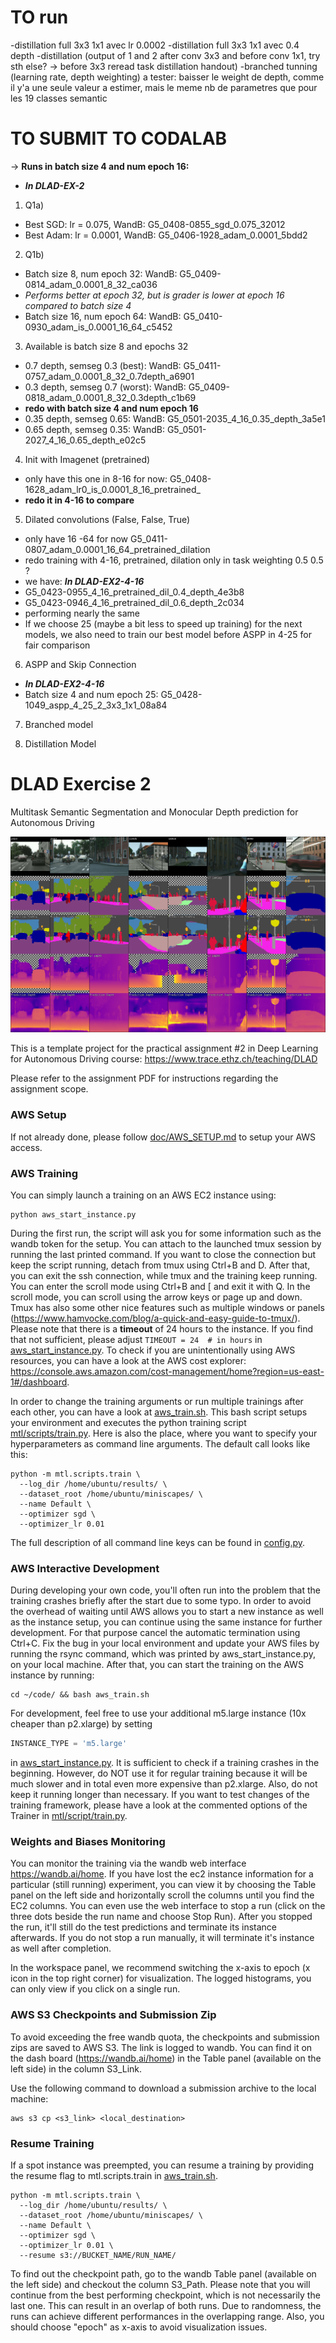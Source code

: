 # TO run
-distillation full 3x3 1x1 avec lr 0.0002
-distillation full 3x3 1x1 avec 0.4 depth
-distillation (output of 1 and 2 after conv 3x3 and before conv 1x1, try sth else? -> before 3x3 reread task distillation handout)
-branched tunning (learning rate, depth weighting)
a tester: baisser le weight de depth, comme il y'a une seule valeur a estimer, mais le meme nb de parametres que pour les 19 classes semantic
# TO SUBMIT TO CODALAB

-> **Runs in batch size 4 and num epoch 16:**

- **_In DLAD-EX-2_**
1. Q1a)
- Best SGD: lr = 0.075, WandB: G5_0408-0855_sgd_0.075_32012
- Best Adam: lr = 0.0001, WandB: G5_0406-1928_adam_0.0001_5bdd2

2. Q1b)
- Batch size 8, num epoch 32: WandB: G5_0409-0814_adam_0.0001_8_32_ca036
- _Performs better at epoch 32, but is grader is lower at epoch 16 compared to batch size 4_
- Batch size 16, num epoch 64: WandB: G5_0410-0930_adam_is_0.0001_16_64_c5452

3. Available is batch size 8 and epochs 32
- 0.7 depth, semseg 0.3 (best): WandB: G5_0411-0757_adam_0.0001_8_32_0.7depth_a6901
- 0.3 depth, semseg 0.7 (worst): WandB: G5_0409-0818_adam_0.0001_8_32_0.3depth_c1b69
- **redo with batch size 4 and num epoch 16** 
- 0.35 depth, semseg 0.65: WandB: G5_0501-2035_4_16_0.35_depth_3a5e1
- 0.65 depth, semseg 0.35: WandB: G5_0501-2027_4_16_0.65_depth_e02c5

4. Init with Imagenet (pretrained)
- only have this one in 8-16 for now: G5_0408-1628_adam_lr0_is_0.0001_8_16_pretrained_
- **redo it in 4-16 to compare**

5. Dilated convolutions  (False, False, True)
- only have 16 -64 for now G5_0411-0807_adam_0.0001_16_64_pretrained_dilation
- redo training with 4-16, pretrained, dilation only in task weighting 0.5 0.5 ?
- we have: **_In DLAD-EX2-4-16_**
- G5_0423-0955_4_16_pretrained_dil_0.4_depth_4e3b8
- G5_0423-0946_4_16_pretrained_dil_0.6_depth_2c034
- performing nearly the same
- If we choose 25 (maybe a bit less to speed up training) for the next models, we also need to train our best model before ASPP in 4-25 for fair comparison

6. ASPP and Skip Connection
- **_In DLAD-EX2-4-16_**
- Batch size 4 and num epoch 25: G5_0428-1049_aspp_4_25_2_3x3_1x1_08a84

7. Branched model

8. Distillation Model

# DLAD Exercise 2 

Multitask Semantic Segmentation and Monocular Depth prediction for Autonomous Driving

![Teaser](./doc/teaser.png)
 
This is a template project for the practical assignment #2 in Deep Learning for Autonomous Driving course:
https://www.trace.ethz.ch/teaching/DLAD

Please refer to the assignment PDF for instructions regarding the assignment scope. 

### AWS Setup

If not already done, please follow [doc/AWS_SETUP.md](doc/AWS_SETUP.md) to setup your AWS access.

### AWS Training

You can simply launch a training on an AWS EC2 instance using:

```shell script
python aws_start_instance.py
```

During the first run, the script will ask you for some information such as the wandb token for the setup.
You can attach to the launched tmux session by running the last printed command. If you want to close the connection
but keep the script running, detach from tmux using Ctrl+B and D. After that, you can exit the ssh connection, while
tmux and the training keep running. You can enter the scroll mode using Ctrl+B and [ and exit it with Q. 
In the scroll mode, you can scroll using the arrow keys or page up and down. Tmux has also some other nice features
such as multiple windows or panels (https://www.hamvocke.com/blog/a-quick-and-easy-guide-to-tmux/). Please note
that there is a **timeout** of 24 hours to the instance. If you find that not sufficient, please adjust 
`TIMEOUT = 24  # in hours`
in [aws_start_instance.py](aws_start_instance.py). To check if you are unintentionally using AWS resources, you can
have a look at the AWS cost explorer: https://console.aws.amazon.com/cost-management/home?region=us-east-1#/dashboard.

In order to change the training arguments or run multiple trainings after each other, you can have a look at 
[aws_train.sh](aws_train.sh). This bash script setups your environment and executes the python training script 
[mtl/scripts/train.py](mtl/scripts/train.py). Here is also the place, where you want to specify your hyperparameters
as command line arguments. The default call looks like this:

```shell script
python -m mtl.scripts.train \
  --log_dir /home/ubuntu/results/ \
  --dataset_root /home/ubuntu/miniscapes/ \
  --name Default \
  --optimizer sgd \
  --optimizer_lr 0.01
```

The full description of all command line keys can be found in [config.py](mtl/utils/config.py).

### AWS Interactive Development

During developing your own code, you'll often run into the problem that the training crashes briefly after the start due
to some typo. In order to avoid the overhead of waiting until AWS allows you to start a new instance as well as the
instance setup, you can continue using the same instance for further development. For that purpose cancel the automatic
termination using Ctrl+C. Fix the bug in your local environment and update your AWS files by running the rsync command, 
which was printed by aws_start_instance.py, on your local machine. After that, you can start the training on the AWS 
instance by running:
```shell script
cd ~/code/ && bash aws_train.sh
``` 

For development, feel free to use your additional m5.large instance (10x cheaper than p2.xlarge) by setting

```python
INSTANCE_TYPE = 'm5.large'
```

in [aws_start_instance.py](aws_start_instance.py). It is sufficient to check if a training crashes in the beginning.
However, do NOT use it for regular training because it will be much slower and in total even more expensive than p2.xlarge.
Also, do not keep it running longer than necessary. 
If you want to test changes of the training framework, please have a look at the commented options of the Trainer in 
[mtl/script/train.py](mtl/script/train.py). 

### Weights and Biases Monitoring

You can monitor the training via the wandb web interface https://wandb.ai/home. If you have lost the ec2 instance 
information for a particular (still running) experiment, you can view it by choosing the 
Table panel on the left side and horizontally scroll the columns until you find the EC2 columns. 
You can even use the web interface to stop a run (click on the three dots beside the run name and choose Stop Run). 
After you stopped the run, it'll still do the test predictions and terminate its instance afterwards. If you do not 
stop a run manually, it will terminate it's instance as well after completion.

In the workspace panel, we recommend switching the x-axis to epoch (x icon in the top right corner) for
visualization.
The logged histograms, you can only view if you click on a single run.

### AWS S3 Checkpoints and Submission Zip

To avoid exceeding the free wandb quota, the checkpoints and submission zips are saved to AWS S3. The link is logged
to wandb. You can find it on the dash board (https://wandb.ai/home) in the Table panel (available on the left side)
in the column S3_Link. 

Use the following command to download a submission archive to the local machine:

```shell script
aws s3 cp <s3_link> <local_destination>
```

### Resume Training

If a spot instance was preempted, you can resume a training by providing the resume flag to mtl.scripts.train in 
[aws_train.sh](aws_train.sh). 

```shell script
python -m mtl.scripts.train \
  --log_dir /home/ubuntu/results/ \
  --dataset_root /home/ubuntu/miniscapes/ \
  --name Default \
  --optimizer sgd \
  --optimizer_lr 0.01 \
  --resume s3://BUCKET_NAME/RUN_NAME/
```

To find out the checkpoint path, go to the wandb Table panel (available on the left side) and checkout the column 
S3_Path. Please note that you will continue from the best performing checkpoint, which is not necessarily the last one. 
This can result in an overlap of both runs. Due to randomness, the runs can achieve different performances in the
overlapping range. Also, you should choose "epoch" as x-axis to avoid visualization issues. 

 
